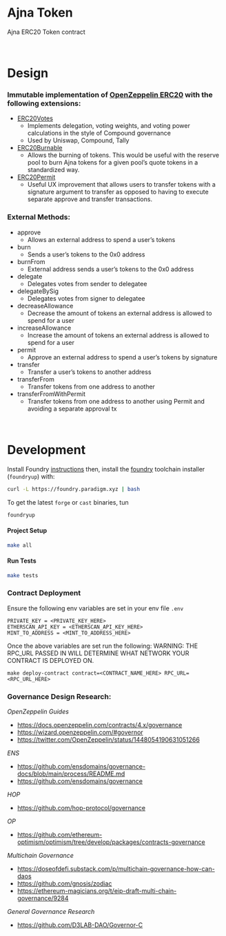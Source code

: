 # Ajna Token

Ajna ERC20 Token contract

<br>

# Design

### **Immutable implementation of [OpenZeppelin ERC20](https://docs.openzeppelin.com/contracts/4.x/api/token/erc20) with the following extensions:**
* [ERC20Votes](https://docs.openzeppelin.com/contracts/4.x/api/token/erc20#ERC20Votes)
    - Implements delegation, voting weights, and voting power calculations in the style of Compound governance
    - Used by Uniswap, Compound, Tally
* [ERC20Burnable](https://docs.openzeppelin.com/contracts/4.x/api/token/erc20#ERC20Burnable)
    - Allows the burning of tokens. This would be useful with the reserve pool to burn Ajna tokens for a given pool’s quote tokens in a standardized way.
* [ERC20Permit](https://docs.openzeppelin.com/contracts/4.x/api/token/erc20#ERC20Permit)
    - Useful UX improvement that allows users to transfer tokens with a signature argument to transfer as opposed to having to execute separate approve and transfer transactions.

### **External Methods:**
* approve
    - Allows an external address to spend a user’s tokens
* burn
    - Sends a user’s tokens to the 0x0 address
* burnFrom
    - External address sends a user’s tokens to the 0x0 address    
* delegate
    - Delegates votes from sender to delegatee
* delegateBySig
    - Delegates votes from signer to delegatee
* decreaseAllowance
    - Decrease the amount of tokens an external address is allowed to spend for a user
* increaseAllowance
    - Increase the amount of tokens an external address is allowed to spend for a user
* permit
    - Approve an external address to spend a user’s tokens by signature
* transfer
    - Transfer a user’s tokens to another address
* transferFrom
    - Transfer tokens from one address to another
* transferFromWithPermit
    - Transfer tokens from one address to another using Permit and avoiding a separate approval tx

<br>

# Development

Install Foundry [instructions](https://github.com/gakonst/foundry/blob/master/README.md#installation)  then, install the [foundry](https://github.com/gakonst/foundry) toolchain installer (`foundryup`) with:

```bash
curl -L https://foundry.paradigm.xyz | bash
```

To get the latest `forge` or `cast` binaries, tun

```bash
foundryup
```

#### Project Setup

```bash
make all
```

#### Run Tests

```bash
make tests
```


### Contract Deployment
Ensure the following env variables are set in your env file `.env`

```
PRIVATE_KEY = <PRIVATE_KEY_HERE>
ETHERSCAN_API_KEY = <ETHERSCAN_API_KEY_HERE>
MINT_TO_ADDRESS = <MINT_TO_ADDRESS_HERE>
```

Once the above variables are set run the following:
WARNING: THE RPC_URL PASSED IN WILL DETERMINE WHAT NETWORK YOUR CONTRACT IS DEPLOYED ON.
```
make deploy-contract contract=<CONTRACT_NAME_HERE> RPC_URL=<RPC_URL_HERE>
```


### Governance Design Research:
*OpenZeppelin Guides*
- https://docs.openzeppelin.com/contracts/4.x/governance
- https://wizard.openzeppelin.com/#governor
- https://twitter.com/OpenZeppelin/status/1448054190631051266

*ENS*
- https://github.com/ensdomains/governance-docs/blob/main/process/README.md
- https://github.com/ensdomains/governance 

*HOP*
- https://github.com/hop-protocol/governance

*OP*
- https://github.com/ethereum-optimism/optimism/tree/develop/packages/contracts-governance

*Multichain Governance*
- https://doseofdefi.substack.com/p/multichain-governance-how-can-daos
- https://github.com/gnosis/zodiac
- https://ethereum-magicians.org/t/eip-draft-multi-chain-governance/9284

*General Governance Research*
- https://github.com/D3LAB-DAO/Governor-C